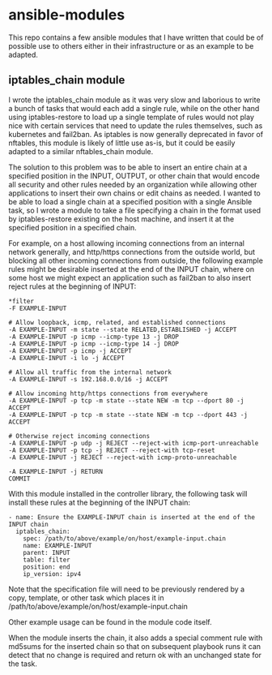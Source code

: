 # ansible-modules

This repo contains a few ansible modules that I have written that could be of possible
use to others either in their infrastructure or as an example to be adapted.

## iptables\_chain module

I wrote the iptables\_chain module as it was very slow and laborious to write a bunch
of tasks that would each add a single rule, while on the other hand using iptables-restore
to load up a single template of rules would not play nice with certain services that
need to update the rules themselves, such as kubernetes and fail2ban. As iptables is now
generally deprecated in favor of nftables, this module is likely of little use as-is, but
it could be easily adapted to a similar nftables\_chain module.

The solution to this problem was to be able to insert an entire chain at a specified position
in the INPUT, OUTPUT, or other chain that would encode all security and other rules needed
by an organization while allowing other applications to insert their own chains or edit
chains as needed. I wanted to be able to load a single chain at a specified position with a
single Ansible task, so I wrote a module to take a file specifying a chain in the format
used by iptables-restore
existing on the host machine, and insert it at the specified position in a specified
chain.

For example, on a host allowing incoming connections from an internal network generally,
and http/https connections from the outside world, but blocking all other incoming
connections from outside, the following example rules might be desirable inserted at the
end of the INPUT chain, where on some host we might expect an application such as
fail2ban to also insert reject rules at the beginning of INPUT:

```
*filter
-F EXAMPLE-INPUT

# Allow loopback, icmp, related, and established connections
-A EXAMPLE-INPUT -m state --state RELATED,ESTABLISHED -j ACCEPT
-A EXAMPLE-INPUT -p icmp --icmp-type 13 -j DROP
-A EXAMPLE-INPUT -p icmp --icmp-type 14 -j DROP
-A EXAMPLE-INPUT -p icmp -j ACCEPT
-A EXAMPLE-INPUT -i lo -j ACCEPT

# Allow all traffic from the internal network
-A EXAMPLE-INPUT -s 192.168.0.0/16 -j ACCEPT

# Allow incoming http/https connections from everywhere
-A EXAMPLE-INPUT -p tcp -m state --state NEW -m tcp --dport 80 -j ACCEPT
-A EXAMPLE-INPUT -p tcp -m state --state NEW -m tcp --dport 443 -j ACCEPT

# Otherwise reject incoming connections
-A EXAMPLE-INPUT -p udp -j REJECT --reject-with icmp-port-unreachable
-A EXAMPLE-INPUT -p tcp -j REJECT --reject-with tcp-reset
-A EXAMPLE-INPUT -j REJECT --reject-with icmp-proto-unreachable

-A EXAMPLE-INPUT -j RETURN
COMMIT
```

With this module installed in the controller library, the following task will
install these rules at the beginning of the INPUT chain:

```
- name: Ensure the EXAMPLE-INPUT chain is inserted at the end of the INPUT chain
  iptables_chain:
    spec: /path/to/above/example/on/host/example-input.chain
    name: EXAMPLE-INPUT
    parent: INPUT
    table: filter
    position: end
    ip_version: ipv4
```

Note that the specification file will need to be previously rendered by a copy, template,
or other task which places it in /path/to/above/example/on/host/example-input.chain

Other example usage can be found in the module code itself.

When the module inserts the chain, it also adds a special comment rule with md5sums
for the inserted chain so that on subsequent playbook runs it can detect that no change is
required and return ok with an unchanged state for the task.

